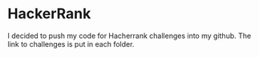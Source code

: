 # HackerRank
I decided to push my code for Hacherrank challenges into my github. The link to challenges is put in each folder.
